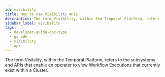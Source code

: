 ```yaml
---
id: visibility
title: How to use Visibility APIs
description: The term Visibility, within the Temporal Platform, refers to the subsystems and APIs that enable an operator to view Workflow Executions that currently exist within a Cluster.
sidebar_label: Visibility
tags:
  - developer-guide-doc-type
  - go sdk
  - visibility
  - api
---
```


The term Visibility, within the Temporal Platform, refers to the subsystems and APIs that enable an operator to view Workflow Executions that currently exist within a Cluster.
